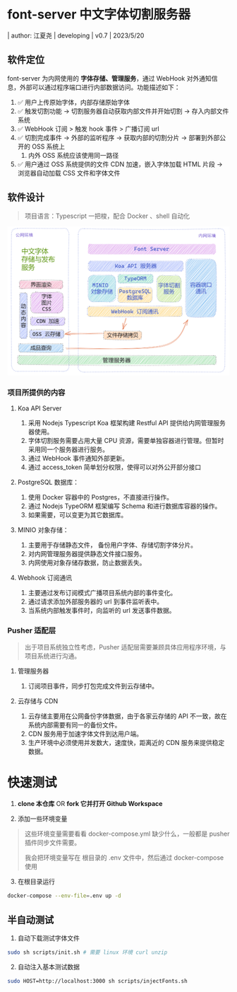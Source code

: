 # font-server 中文字体切割服务器

| author: 江夏尧 | developing | v0.7 | 2023/5/20

## 软件定位

font-server 为内网使用的 **字体存储、管理服务**，通过 WebHook 对外通知信息，外部可以通过程序端口进行内部数据访问。功能描述如下：

1. ✅ 用户上传原始字体，内部存储原始字体
2. ✅ 触发切割功能 -> 切割服务器自动获取内部文件并开始切割 -> 存入内部文件系统
3. ✅ WebHook 订阅 > 触发 hook 事件 > 广播订阅 url
4. ✅ 切割完成事件 -> 外部的监听程序 -> 获取内部的切割分片 -> 部署到外部公开的 OSS 系统上
    1. 内外 OSS 系统应该使用同一路径
5. ✅ 用户通过 OSS 系统提供的文件 CDN 加速，嵌入字体加载 HTML 片段 -> 浏览器自动加载 CSS 文件和字体文件

## 软件设计

> 项目语言：Typescript 一把梭，配合 Docker 、shell 自动化

![软件架构图](./assets/arch.png)

### 项目所提供的内容

1. Koa API Server

    1. 采用 Nodejs Typescript Koa 框架构建 Restful API 提供给内网管理服务器使用。
    2. 字体切割服务需要占用大量 CPU 资源，需要单独容器进行管理。但暂时采用同一个服务器进行服务。
    3. 通过 WebHook 事件通知外部更新。
    4. 通过 access_token 简单划分权限，使得可以对外公开部分接口

2. PostgreSQL 数据库：

    1. 使用 Docker 容器中的 Postgres，不直接进行操作。
    2. 通过 Nodejs TypeORM 框架编写 Schema 和进行数据库容器的操作。
    3. 如果需要，可以变更为其它数据库。

3. MINIO 对象存储：

    1. 主要用于存储静态文件， 备份用户字体、存储切割字体分片。
    2. 对内网管理服务器提供静态文件接口服务。
    3. 内网使用对象存储存数据，防止数据丢失。

4. Webhook 订阅通讯

    1. 主要通过发布订阅模式广播项目系统内部的事件变化。
    2. 通过请求添加外部服务器的 url 到事件监听表中。
    3. 当系统内部触发事件时，向监听的 url 发送事件数据。

### Pusher 适配层

> 出于项目系统独立性考虑，Pusher 适配层需要兼顾具体应用程序环境，与项目系统进行沟通。

1. 管理服务器

    1. 订阅项目事件，同步打包完成文件到云存储中。

2. 云存储与 CDN

    1. 云存储主要用在公网备份字体数据，由于各家云存储的 API 不一致，故在系统内部需要有同一的备份文件。
    2. CDN 服务用于加速字体文件到达用户端。
    3. 生产环境中必须使用并发数大，速度快，距离近的 CDN 服务来提供稳定数据。

# 快速测试

1. **clone 本仓库** OR **fork 它并打开 Github Workspace**

2. 添加一些环境变量

> 这些环境变量需要看看 docker-compose.yml 缺少什么，一般都是 pusher 插件同步文件需要。
>
> 我会把环境变量写在 根目录的 .env 文件中，然后通过 docker-compose 使用

3. 在根目录运行

```sh
docker-compose --env-file=.env up -d
```

## 半自动测试

1. 自动下载测试字体文件

```bash
sudo sh scripts/init.sh # 需要 linux 环境 curl unzip
```

2. 自动注入基本测试数据

```sh
sudo HOST=http://localhost:3000 sh scripts/injectFonts.sh
```
